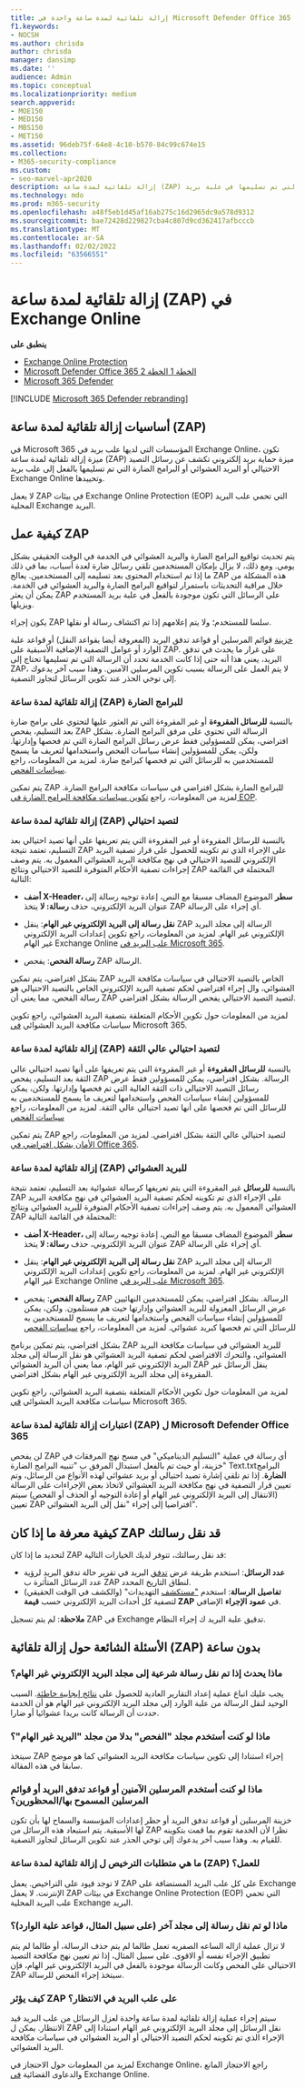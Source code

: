 ```yaml
---
title: إزالة تلقائية لمدة ساعة واحدة في Microsoft Defender Office 365
f1.keywords:
- NOCSH
ms.author: chrisda
author: chrisda
manager: dansimp
ms.date: ''
audience: Admin
ms.topic: conceptual
ms.localizationpriority: medium
search.appverid:
- MOE150
- MED150
- MBS150
- MET150
ms.assetid: 96deb75f-64e8-4c10-b570-84c99c674e15
ms.collection:
- M365-security-compliance
ms.custom:
- seo-marvel-apr2020
description: إزالة تلقائية لمدة ساعة (ZAP) بأثر رجعي تنقل الرسائل التي تم تسليمها في علبة بريد Exchange Online إلى مجلد البريد الإلكتروني غير الهام أو الفحص الذي تم العثور عليه على أنه بريد عشوائي أو تصيد احتيالي أو يحتوي على برامج ضارة بعد التسليم.
ms.technology: mdo
ms.prod: m365-security
ms.openlocfilehash: a48f5eb1d45af16ab275c16d2965dc9a578d9312
ms.sourcegitcommit: bae72428d229827cba4c807d9cd362417afbcccb
ms.translationtype: MT
ms.contentlocale: ar-SA
ms.lasthandoff: 02/02/2022
ms.locfileid: "63566551"
---
```

# <a name="zero-hour-auto-purge-zap-in-exchange-online"></a>إزالة تلقائية لمدة ساعة (ZAP) في Exchange Online

**ينطبق على**
- [Exchange Online Protection](exchange-online-protection-overview.md)
- [Microsoft Defender Office 365 الخطة 1 الخطة 2](defender-for-office-365.md)
- [Microsoft 365 Defender](../defender/microsoft-365-defender.md)

[!INCLUDE [Microsoft 365 Defender rebranding](../includes/microsoft-defender-for-office.md)]

## <a name="zero-hour-auto-purge-zap-basics"></a>أساسيات إزالة تلقائية لمدة ساعة (ZAP)

في Microsoft 365 المؤسسات التي لديها علب بريد في Exchange Online، تكون ميزة إزالة تلقائية لمدة ساعة (ZAP) ميزة حماية بريد إلكتروني تكشف عن رسائل التصيد الاحتيالي أو البريد العشوائي أو البرامج الضارة التي تم تسليمها بالفعل إلى علب بريد Exchange Online وتحييدها.

لا يعمل ZAP في بيئات Exchange Online Protection (EOP) التي تحمي علب البريد المحلية Exchange البريد.

## <a name="how-zap-works"></a>كيفية عمل ZAP

يتم تحديث تواقيع البرامج الضارة والبريد العشوائي في الخدمة في الوقت الحقيقي بشكل يومي. ومع ذلك، لا يزال بإمكان المستخدمين تلقي رسائل ضارة لعدة أسباب، بما في ذلك ما إذا تم استخدام المحتوى بعد تسليمه إلى المستخدمين. يعالج ZAP هذه المشكلة من خلال مراقبة التحديثات باستمرار لتواقيع البرامج الضارة والبريد العشوائي في الخدمة. يمكن أن يعثر ZAP على الرسائل التي تكون موجودة بالفعل في علبة بريد المستخدم ويزيلها.

يكون إجراء ZAP سلسا للمستخدم؛ ولا يتم إعلامهم إذا تم اكتشاف رسالة أو نقلها.

[خزينة](create-safe-sender-lists-in-office-365.md) قوائم المرسلين أو قواعد تدفق البريد (المعروفة أيضا بقواعد النقل) أو قواعد علبة الوارد أو عوامل التصفية الإضافية الأسبقية على ZAP. على غرار ما يحدث في تدفق البريد، يعني هذا أنه حتى إذا كانت الخدمة تحدد أن الرسالة التي تم تسليمها تحتاج إلى ZAP، لا يتم العمل على الرسالة بسبب تكوين المرسلين الآمنين. وهذا سبب آخر يدعوك إلى توخي الحذر عند تكوين الرسائل لتجاوز التصفية.

### <a name="zero-hour-auto-purge-zap-for-malware"></a>إزالة تلقائية لمدة ساعة (ZAP) للبرامج الضارة

بالنسبة **للرسائل المقروءة** أو غير المقروءة التي تم العثور عليها لتحتوي على برامج ضارة بعد التسليم، يفحص ZAP الرسالة التي تحتوي على مرفق البرامج الضارة. بشكل افتراضي، يمكن للمسؤولين فقط عرض رسائل البرامج الضارة التي تم فحصها وإدارتها. ولكن، يمكن للمسؤولين إنشاء سياسات الفحص  واستخدامها لتعريف ما يسمح للمستخدمين به للرسائل التي تم فحصها كبرامج ضارة. لمزيد من المعلومات، راجع [سياسات الفحص](quarantine-policies.md).

يتم تمكين ZAP للبرامج الضارة بشكل افتراضي في سياسات مكافحة البرامج الضارة. لمزيد من المعلومات، راجع [تكوين سياسات مكافحة البرامج الضارة في EOP](configure-anti-malware-policies.md).

### <a name="zero-hour-auto-purge-zap-for-phishing"></a>إزالة تلقائية لمدة ساعة (ZAP) لتصيد احتيالي

بالنسبة  للرسائل المقروءة أو غير المقروءة التي يتم تعريفها على أنها تصيد احتيالي بعد التسليم، تعتمد نتيجة ZAP على الإجراء الذي  تم تكوينه للحصول على قرار تصفية البريد الإلكتروني للتصيد الاحتيالي في نهج مكافحة البريد العشوائي المعمول به. يتم وصف إجراءات تصفية الأحكام المتوفرة للتصيد الاحتيالي ونتائج ZAP المحتملة في القائمة التالية:

- **أضف X-Header،** **سطر** الموضوع المضاف مسبقا مع النص، إعادة توجيه رسالة إلى عنوان البريد الإلكتروني، حذف **رسالة: لا** يتخذ ZAP أي إجراء على الرسالة.

- **نقل رسالة إلى البريد الإلكتروني غير الهام**: ينقل ZAP الرسالة إلى مجلد البريد الإلكتروني غير الهام. لمزيد من المعلومات، راجع تكوين إعدادات البريد الإلكتروني غير الهام Exchange Online [علب البريد في Microsoft 365](configure-junk-email-settings-on-exo-mailboxes.md).

- **رسالة الفحص**: يفحص ZAP الرسالة.

بشكل افتراضي، يتم تمكين ZAP الخاص بالتصيد الاحتيالي في سياسات مكافحة البريد العشوائي، وال إجراء افتراضي لحكم تصفية  البريد الإلكتروني الخاص بالتصيد الاحتيالي هو رسالة الفحص، مما يعني أن ZAP لتصيد التصيد الاحتيالي يفحص الرسالة بشكل افتراضي.

لمزيد من المعلومات حول تكوين الأحكام المتعلقة بتصفية البريد العشوائي، راجع تكوين سياسات مكافحة البريد العشوائي [في](configure-your-spam-filter-policies.md) Microsoft 365.

### <a name="zero-hour-auto-purge-zap-for-high-confidence-phishing"></a>إزالة تلقائية لمدة ساعة (ZAP) لتصيد احتيالي عالي الثقة

بالنسبة **للرسائل المقروءة** أو غير المقروءة التي يتم تعريفها على أنها تصيد احتيالي عالي الثقة بعد التسليم، يفحص ZAP الرسالة. بشكل افتراضي، يمكن للمسؤولين فقط عرض رسائل التصيد الاحتيالي ذات الثقة العالية التي تم فحصها وإدارتها. ولكن، يمكن للمسؤولين إنشاء سياسات الفحص  واستخدامها لتعريف ما يسمح للمستخدمين به للرسائل التي تم فحصها على أنها تصيد احتيالي عالي الثقة. لمزيد من المعلومات، راجع [سياسات الفحص](quarantine-policies.md)

يتم تمكين ZAP لتصيد احتيالي عالي الثقة بشكل افتراضي. لمزيد من المعلومات، راجع [الأمان بشكل افتراضي في Office 365](secure-by-default.md).

### <a name="zero-hour-auto-purge-zap-for-spam"></a>إزالة تلقائية لمدة ساعة (ZAP) للبريد العشوائي

بالنسبة **للرسائل** غير المقروءة التي يتم تعريفها كرسالة عشوائية بعد التسليم، تعتمد نتيجة ZAP على الإجراء الذي تم تكوينه  لحكم تصفية البريد العشوائي في نهج مكافحة البريد العشوائي المعمول به. يتم وصف إجراءات تصفية الأحكام المتوفرة للبريد العشوائي ونتائج ZAP المحتملة في القائمة التالية:

- **أضف X-Header،** **سطر** الموضوع المضاف مسبقا مع النص، إعادة توجيه رسالة إلى عنوان البريد الإلكتروني، حذف **رسالة: لا** يتخذ ZAP أي إجراء على الرسالة.

- **نقل رسالة إلى البريد الإلكتروني غير الهام**: ينقل ZAP الرسالة إلى مجلد البريد الإلكتروني غير الهام. لمزيد من المعلومات، راجع تكوين إعدادات البريد الإلكتروني غير الهام Exchange Online [علب البريد في Microsoft 365](configure-junk-email-settings-on-exo-mailboxes.md).

- **رسالة الفحص**: يفحص ZAP الرسالة. بشكل افتراضي، يمكن للمستخدمين النهائيين عرض الرسائل المعزولة للبريد العشوائي وإدارتها حيث هم مستلمون. ولكن، يمكن للمسؤولين إنشاء سياسات الفحص  واستخدامها لتعريف ما يسمح للمستخدمين به للرسائل التي تم فحصها كبريد عشوائي. لمزيد من المعلومات، راجع [سياسات الفحص](quarantine-policies.md)

بشكل افتراضي، يتم تمكين برنامج ZAP للبريد العشوائي في سياسات مكافحة البريد العشوائي، والتحرك الافتراضي لحكم تصفية البريد العشوائي هو نقل الرسالة إلى مجلد البريد الإلكتروني غير الهام، مما يعني أن البريد العشوائي  ZAP ينقل الرسائل غير المقروءة إلى مجلد البريد الإلكتروني غير الهام بشكل افتراضي.

لمزيد من المعلومات حول تكوين الأحكام المتعلقة بتصفية البريد العشوائي، راجع تكوين سياسات مكافحة البريد العشوائي [في](configure-your-spam-filter-policies.md) Microsoft 365.

### <a name="zero-hour-auto-purge-zap-considerations-for-microsoft-defender-for-office-365"></a>اعتبارات إزالة تلقائية لمدة ساعة (ZAP) ل Microsoft Defender Office 365

لن يفحص ZAP أي رسالة في عملية "التسليم الديناميكي" في [](safe-attachments.md#dynamic-delivery-in-safe-attachments-policies) مسح نهج المرفقات في خزينة، أو حيث تم بالفعل استبدال المرفق ب "تنبيه البرامج الضارة" Text.txtالبرامج **الضارة**. إذا تم تلقي إشارة تصيد احتيالي أو بريد عشوائي لهذه الأنواع من الرسائل، وتم تعيين قرار التصفية في نهج مكافحة البريد العشوائي لاتخاذ بعض الإجراءات على الرسالة (الانتقال إلى البريد الإلكتروني غير الهام أو إعادة التوجيه أو الحذف أو الفحص) سيتم تعيين ZAP افتراضيا إلى إجراء "نقل إلى البريد العشوائي".

## <a name="how-to-see-if-zap-moved-your-message"></a>كيفية معرفة ما إذا كان ZAP قد نقل رسالتك

لتحديد ما إذا كان ZAP قد نقل رسالتك، تتوفر لديك الخيارات التالية:

- **عدد الرسائل**: استخدم طريقة عرض [تدفق](view-email-security-reports.md#mailflow-view-for-the-mailflow-status-report) البريد في تقرير حالة تدفق البريد لرؤية عدد الرسائل المتأثرة ب ZAP لنطاق التاريخ المحدد.
- **تفاصيل الرسالة**: استخدم ["مستكشف](threat-explorer.md) التهديدات" (والكشف في الوقت الحقيقي) لتصفية كل أحداث البريد الإلكتروني حسب **قيمة ZAP** في **عمود الإجراء** الإضافي.

**ملاحظة**: لم يتم تسجيل ZAP في Exchange تدقيق علبة البريد ك إجراء النظام.

## <a name="zero-hour-auto-purge-zap-faq"></a>الأسئلة الشائعة حول إزالة تلقائية (ZAP) بدون ساعة

### <a name="what-happens-if-a-legitimate-message-is-moved-to-the-junk-email-folder"></a>ماذا يحدث إذا تم نقل رسالة شرعية إلى مجلد البريد الإلكتروني غير الهام؟

يجب عليك اتباع عملية إعداد التقارير العادية للحصول على [نتائج إيجابية خاطئة](report-junk-email-messages-to-microsoft.md). السبب الوحيد لنقل الرسالة من علبة الوارد إلى مجلد البريد الإلكتروني غير الهام هو أن الخدمة حددت أن الرسالة كانت بريدا عشوائيا أو ضارا.

### <a name="what-if-i-use-the-quarantine-folder-instead-of-the-junk-mail-folder"></a>ماذا لو كنت أستخدم مجلد "الفحص" بدلا من مجلد "البريد غير الهام"؟

سيتخذ ZAP إجراء استنادا إلى تكوين سياسات مكافحة البريد العشوائي كما هو موضح سابقا في هذه المقالة.

### <a name="what-if-im-using-safe-senders-mail-flow-rules-or-allowedblocked-sender-lists"></a>ماذا لو كنت أستخدم المرسلين الآمنين أو قواعد تدفق البريد أو قوائم المرسلين المسموح بها/المحظورين؟

خزينة المرسلين أو قواعد تدفق البريد أو حظر إعدادات المؤسسة والسماح لها بأن تكون لها الأسبقية. يتم استبعاد هذه الرسائل من ZAP نظرا لأن الخدمة تقوم بما قمت بتكوينه للقيام به. وهذا سبب آخر يدعوك إلى توخي الحذر عند تكوين الرسائل لتجاوز التصفية.

### <a name="what-are-the-licensing-requirements-for-zero-hour-auto-purge-zap-to-work"></a>ما هي متطلبات الترخيص ل إزالة تلقائية لمدة ساعة (ZAP) للعمل؟

لا توجد قيود على التراخيص. يعمل ZAP على كل علب البريد المستضافة على Exchange الإنترنت. لا يعمل ZAP في بيئات Exchange Online Protection (EOP) التي تحمي علب البريد المحلية Exchange البريد.

### <a name="what-if-a-message-is-moved-to-another-folder-eg-inbox-rules"></a>ماذا لو تم نقل رسالة إلى مجلد آخر (على سبيل المثال، قواعد علبة الوارد)؟

لا تزال عملية ازاله الساعه الصفريه تعمل طالما لم يتم حذف الرسالة، أو طالما لم يتم تطبيق الإجراء نفسه أو الاقوى. على سبيل المثال، إذا تم تعيين نهج مكافحة التصيد الاحتيالي على الفحص وكانت الرسالة موجودة بالفعل في البريد الإلكتروني غير الهام، فإن ZAP سيتخذ إجراء الفحص للرسالة.

### <a name="how-does-zap-affect-mailboxes-on-hold"></a>كيف يؤثر ZAP على علب البريد في الانتظار؟

سيتم إجراء عملية إزالة تلقائية لمدة ساعة واحدة لعزل الرسائل من علب البريد قيد الانتظار. يمكن ل ZAP نقل الرسائل إلى مجلد البريد الإلكتروني غير الهام استنادا إلى الإجراء الذي تم تكوينه لحكم التصيد الاحتيالي أو البريد العشوائي في سياسات مكافحة البريد العشوائي.

لمزيد من المعلومات حول الاحتجاز في Exchange Online، راجع الاحتجاز المانع والدعاوى القضائية [في](/Exchange/security-and-compliance/in-place-and-litigation-holds) Exchange Online.
